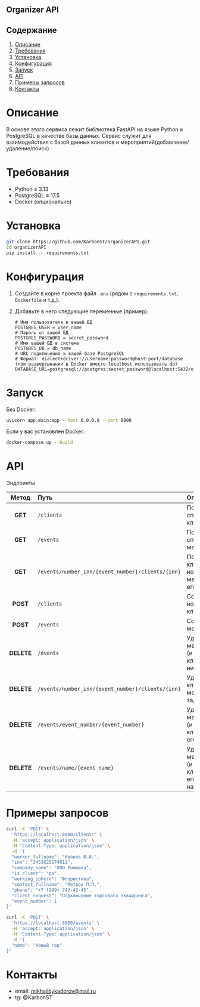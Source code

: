 ## Organizer API
## Содержание
1) [Описание](#Описание)
2) [Требования](#Требования)
3) [Установка](#Установка)
4) [Конфигурация](#Конфигурация) 
5) [Запуск](#Запуск)
6) [API](#API)
7) [Примеры запросов](#Примеры-запросов)
8) [Контакты](#Контакты)

# Описание
В основе этого сервиса лежит библиотека FastAPI на языке Python и PostgreSQL в качестве базы данных.
Сервис служит для взаимодействия с базой данных клиентов и мероприятий(добавление/удаление/поиск)

# Требования
- Python ≥ 3.13
- PostgreSQL ≥ 17.5
- Docker (опционально)

# Установка
```bash
git clone https://github.com/KarbonST/organizerAPI.git
cd organizerAPI
pip install -r requirements.txt
```
# Конфигурация
1. Создайте в корне проекта файл `.env` (рядом с `requirements.txt`, `Dockerfile` и т.д.).
2. Добавьте в него следующие переменные (пример):

   ```dotenv
   # Имя пользователя в вашей БД
   POSTGRES_USER = user_name
   # Пароль от вашей БД
   POSTGRES_PASSWORD = secret_password
   # Имя вашей БД в системе
   POSTGRES_DB = db_name
   # URL подключения к вашей базе PostgreSQL
   # Формат: dialect+driver://username:password@host:port/database (при развертывании в Docker вместо localhost использовать db)
   DATABASE_URL=postgresql://postgres:secret_password@localhost:5432/organizer_db
   ```
# Запуск
Без Docker:
```bash
uvicorn app.main:app --host 0.0.0.0 --port 8000
```
Если у вас установлен Docker:
```bash
docker-compose up --build
```

# API
Эндпоинты

| Метод | Путь                                 | Описание                                  |
| :---: | :----------------------------------- | :---------------------------------------- |
| **GET**    | `/clients`                          | Получить список всех клиентов             |
| **GET**    | `/events`                           | Получить список всех мероприятий          |
| **GET**    | `/events/number_inn/{event_number}/clients/{inn}`                           | Получить клиента по номеру мероприятия и его ИНН          |
| **POST**   | `/clients`                          | Создать нового клиента                    |
| **POST**   | `/events`                           | Создать новое мероприятие                 |
| **DELETE** | `/events`                | Удалить все мероприятия (и всех клиентов с них)     |
| **DELETE** | `/events/number_inn/{event_number}/clients/{inn}` | Удалить клиента с мероприятия с заданным ИНН              |
| **DELETE** | `/events/event_number/{event_number}`                | Удалить мероприятие (и всех его клиентов) по его номеру     |
| **DELETE** | `/events/name/{event_name}`                | Удалить мероприятие (и всех его клиентов) по его наименованию     |

# Примеры запросов
```bash
curl -X 'POST' \
  'https://localhost:8000/clients' \
  -H 'accept: application/json' \
  -H 'Content-Type: application/json' \
  -d '{
  "worker_fullname": "Иванов И.И.",
  "inn": "3453625174812",
  "company_name": "ООО Ромашка",
  "is_client": "да",
  "working_sphere": "Флористика",
  "contact_fullname": "Петров П.П.",
  "phone": "+7 (999) 743-42-45",
  "client_request": "Подключение торгового эквайринга",
  "event_number": 1
}'
```

```bash
curl -X 'POST' \
  'https://localhost:8000/events' \
  -H 'accept: application/json' \
  -H 'Content-Type: application/json' \
  -d '{
  "name": "Новый год"
}'
```
# Контакты
- email: mikhailbykadorov@mail.ru
- tg: @KarbonST
